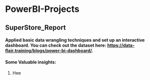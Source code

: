 # PowerBI-Projects

## SuperStore_Report
#### Applied basic data wrangling techniques and set up an interactive dashboard. You can check out the dataset here: https://data-flair.training/blogs/power-bi-dashboard/.

#### Some Valuable insights: 
1. Hee
